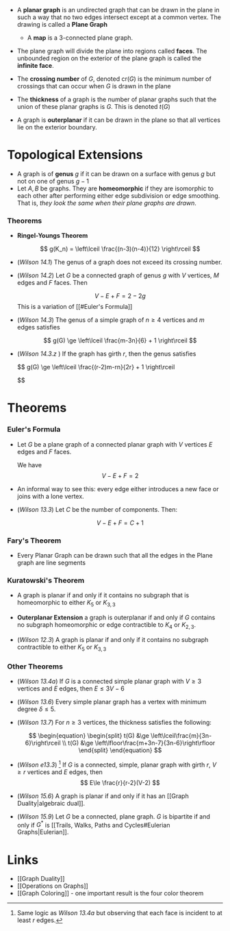 * A **planar graph** is an undirected graph that can be drawn in the plane in such a way that no two edges intersect except at a common vertex. The drawing is called a **Plane Graph**
	* A **map** is a $3$-connected plane graph.
* The plane graph will divide the plane into regions called **faces**. The unbounded region on the exterior of the plane graph is called the **infinite face**.

* The **crossing number** of $G$, denoted $\text{cr}(G)$ is the minimum number of crossings that can occur when $G$ is drawn in the plane
* The **thickness** of a graph is the number of planar graphs such that the union of these planar graphs is $G$. This is denoted $t(G)$

* A graph is **outerplanar** if it can be drawn in the plane so that all vertices lie on the exterior boundary.

# Topological Extensions
* A graph is of **genus** $g$ if it can be drawn on a surface with genus $g$ but not on one of genus $g-1$
* Let $A,B$ be graphs. They are **homeomorphic** if they are isomorphic to each other after performing either edge subdivision or edge smoothing. That is, *they look the same when their plane graphs are drawn*. 

### Theorems
* **Ringel-Youngs Theorem** 
  
  $$
  g(K_n) = \left\lceil \frac{(n-3)(n-4)}{12} \right\rceil
  $$
* (*Wilson 14.1*) The genus of a graph does not exceed its crossing number.
* (*Wilson 14.2*) Let $G$ be a connected graph of genus $g$ with $V$ vertices, $M$ edges and $F$ faces. Then 
  
  $$
  V - E + F = 2-2g
  $$
  This is a variation of [[#Euler's Formula]]

* (*Wilson 14.3*) The genus of a simple graph of $n\ge 4$ vertices and $m$ edges satisfies
  
  $$
  g(G) \ge \left\lceil 
  \frac{m-3n}{6} + 1
  \right\rceil
  $$
* (*Wilson 14.3.z* ) If the graph has girth $r$, then the genus satisfies
   
   $$
     g(G) \ge \left\lceil 
  \frac{(r-2)m-rn}{2r} + 1
  \right\rceil
  
   $$
# Theorems
### Euler's Formula
* Let $G$ be a plane graph of a connected planar graph with 
  $V$ vertices
  $E$ edges and 
  $F$ faces.
  
  We have
  $$
  V-E+F = 2
  $$
  
* An informal way to see this: every edge either introduces a new face or joins with a lone vertex.

* (*Wilson 13.3*) Let $C$ be the number of components. Then: 
  
  $$
  V-E+F = C+1
  $$

### Fary's Theorem
* Every Planar Graph can be drawn such that all the edges in the Plane graph are line segments

### Kuratowski's Theorem
* A graph is planar if and only if it contains no subgraph that is homeomorphic to either $K_5$ or $K_{3,3}$
* **Outerplanar Extension** a graph is outerplanar if and only if $G$ contains no subgraph homeomorphic or edge contractible to $K_4$ or $K_{2,3}$.

* (*Wilson 12.3*) A graph is planar if and only if it contains no subgraph contractible to either $K_5$ or $K_{3,3}$

### Other Theorems
* (*Wilson 13.4a*) If $G$ is a connected simple planar graph with $V\ge 3$ vertices and $E$ edges, then $E\le 3V-6$
* (*Wilson 13.6*) Every simple planar graph has a vertex with minimum degree $\delta\le 5$.  
* (*Wilson 13.7*) For $n\ge 3$ vertices, the thickness satisfies the following:
  
  $$
  \begin{equation} 
  \begin{split}
  t(G) &\ge \left\lceil\frac{m}{3n-6}\right\rceil \\
  t(G) &\ge \left\lfloor\frac{m+3n-7}{3n-6}\right\rfloor
  \end{split}
  \end{equation}
  $$

 * (*Wilson e13.3*) [^1] If $G$ is a connected, simple, planar graph with girth $r$, $V\ge r$ vertices and $E$ edges, then
   $$
   E\le \frac{r}{r-2}(V-2)
   $$
   
   [^1]: Same logic as *Wilson 13.4a* but observing that each face is incident to at least $r$ edges.

 * (*Wilson 15.6*) A graph is planar if and only if it has an [[Graph Duality|algebraic dual]].
 * (*Wilson 15.9*) Let $G$ be a connected, plane graph. $G$ is bipartite if and only if $G^\ast$ is [[Trails, Walks, Paths and Cycles#Eulerian Graphs|Eulerian]].

# Links
* [[Graph Duality]]
* [[Operations on Graphs]]
* [[Graph Coloring]] - one important result is the four color theorem